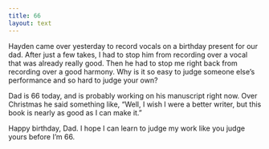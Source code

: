 ```yaml
---
title: 66
layout: text
---
```


Hayden came over yesterday to record vocals on a birthday present for our dad. After just a few takes, I had to stop him from recording over a vocal that was already really good. Then he had to stop me right back from recording over a good harmony. Why is it so easy to judge someone else’s performance and so hard to judge your own?

Dad is 66 today, and is probably working on his manuscript right now. Over Christmas he said something like, “Well, I wish I were a better writer, but this book is nearly as good as I can make it.” 

Happy birthday, Dad. I hope I can learn to judge my work like you judge yours before I’m 66. 